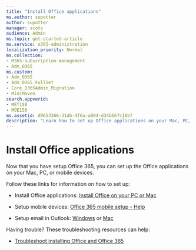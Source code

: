 ```yaml
---
title: "Install Office applications"
ms.author: supotter
author: supotter
manager: scotv
audience: Admin
ms.topic: get-started-article
ms.service: o365-administration
localization_priority: Normal
ms.collection: 
- M365-subscription-management 
- Adm_O365
ms.custom:
- Adm_O365
- Adm_O365_FullSet
- Core_O365Admin_Migration
- MiniMaven
search.appverid:
- MET150
- MOE150
ms.assetid: d0653266-31db-4f6a-a804-d34b667c16bf
description: "Learn how to set up Office applications on your Mac, PC, or mobile devices. "
---
```


# Install Office applications

Now that you have setup Office 365, you can set up the Office applications on your Mac, PC, or mobile devices.
  
Follow these links for information on how to set up: 
  
- Install Office applications:  [Install Office on your PC or Mac](https://support.office.com/article/4414eaaf-0478-48be-9c42-23adc4716658.aspx)
    
- Setup mobile devices: [Office 365 mobile setup - Help](https://support.office.com/article/7dabb6cb-0046-40b6-81fe-767e0b1f014f.aspx)
    
- Setup email in Outlook: [Windows](https://support.office.com/article/6e27792a-9267-4aa4-8bb6-c84ef146101b.aspx) or [Mac](https://support.office.com/article/6e27792a-9267-4aa4-8bb6-c84ef146101b.aspx#PickTab=Outlook_for_Mac)
    
Having trouble? These troubleshooting resources can help: 
  
- [Troubleshoot installing Office and Office 365](https://support.office.com/article/35ff2def-e0b2-4dac-9784-4cf212c1f6c2.aspx)
    

